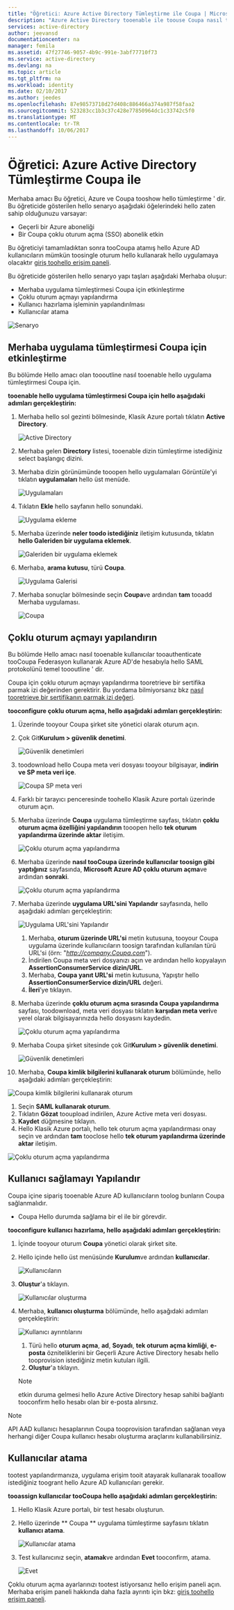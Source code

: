 ```yaml
---
title: "Öğretici: Azure Active Directory Tümleştirme ile Coupa | Microsoft Docs"
description: "Azure Active Directory tooenable ile toouse Coupa nasıl tek oturum açma, otomatik sağlama ve daha fazlasını öğrenin!"
services: active-directory
author: jeevansd
documentationcenter: na
manager: femila
ms.assetid: 47f27746-9057-4b9c-991e-3abf77710f73
ms.service: active-directory
ms.devlang: na
ms.topic: article
ms.tgt_pltfrm: na
ms.workload: identity
ms.date: 02/10/2017
ms.author: jeedes
ms.openlocfilehash: 87e98573718d27d408c886466a374a987f58faa2
ms.sourcegitcommit: 523283cc1b3c37c428e77850964dc1c33742c5f0
ms.translationtype: MT
ms.contentlocale: tr-TR
ms.lasthandoff: 10/06/2017
---
```

# <a name="tutorial-azure-active-directory-integration-with-coupa"></a>Öğretici: Azure Active Directory Tümleştirme Coupa ile
Merhaba amacı Bu öğretici, Azure ve Coupa tooshow hello tümleştirme ' dir.  
Bu öğreticide gösterilen hello senaryo aşağıdaki öğelerindeki hello zaten sahip olduğunuzu varsayar:

* Geçerli bir Azure aboneliği
* Bir Coupa çoklu oturum açma (SSO) abonelik etkin

Bu öğreticiyi tamamladıktan sonra tooCoupa atamış hello Azure AD kullanıcıların mümkün toosingle oturum hello kullanarak hello uygulamaya olacaktır [giriş toohello erişim paneli](active-directory-saas-access-panel-introduction.md).

Bu öğreticide gösterilen hello senaryo yapı taşları aşağıdaki Merhaba oluşur:

* Merhaba uygulama tümleştirmesi Coupa için etkinleştirme
* Çoklu oturum açmayı yapılandırma
* Kullanıcı hazırlama işleminin yapılandırılması
* Kullanıcılar atama

![Senaryo](./media/active-directory-saas-coupa-tutorial/IC791897.png "senaryosu")

## <a name="enable-hello-application-integration-for-coupa"></a>Merhaba uygulama tümleştirmesi Coupa için etkinleştirme
Bu bölümde Hello amacı olan toooutline nasıl tooenable hello uygulama tümleştirmesi Coupa için.

**tooenable hello uygulama tümleştirmesi Coupa için hello aşağıdaki adımları gerçekleştirin:**

1. Merhaba hello sol gezinti bölmesinde, Klasik Azure portalı tıklatın **Active Directory**.
   
   ![Active Directory](./media/active-directory-saas-coupa-tutorial/IC700993.png "Active Directory")
2. Merhaba gelen **Directory** listesi, tooenable dizin tümleştirme istediğiniz select başlangıç dizini.
3. Merhaba dizin görünümünde tooopen hello uygulamaları Görüntüle'yi tıklatın **uygulamaları** hello üst menüde.
   
   ![Uygulamaları](./media/active-directory-saas-coupa-tutorial/IC700994.png "uygulamalar")
4. Tıklatın **Ekle** hello sayfanın hello sonundaki.
   
   ![Uygulama ekleme](./media/active-directory-saas-coupa-tutorial/IC749321.png "uygulama ekleme")
5. Merhaba üzerinde **neler toodo istediğiniz** iletişim kutusunda, tıklatın **hello Galeriden bir uygulama eklemek**.
   
   ![Galeriden bir uygulama eklemek](./media/active-directory-saas-coupa-tutorial/IC749322.png "Galeriden bir uygulama ekleme")
6. Merhaba, **arama kutusu**, türü **Coupa**.
   
   ![Uygulama Galerisi](./media/active-directory-saas-coupa-tutorial/IC791898.png "uygulama Galerisi")
7. Merhaba sonuçlar bölmesinde seçin **Coupa**ve ardından **tam** tooadd Merhaba uygulaması.
   
   ![Coupa](./media/active-directory-saas-coupa-tutorial/IC791899.png "Coupa")
   
## <a name="configure-single-sign-on"></a>Çoklu oturum açmayı yapılandırın

Bu bölümde Hello amacı nasıl tooenable kullanıcılar tooauthenticate tooCoupa Federasyon kullanarak Azure AD'de hesabıyla hello SAML protokolünü temel toooutline ' dir.  

Coupa için çoklu oturum açmayı yapılandırma tooretrieve bir sertifika parmak izi değerinden gerektirir. Bu yordama bilmiyorsanız bkz [nasıl tooretrieve bir sertifikanın parmak izi değeri](http://youtu.be/YKQF266SAxI).

**tooconfigure çoklu oturum açma, hello aşağıdaki adımları gerçekleştirin:**

1. Üzerinde tooyour Coupa şirket site yönetici olarak oturum açın.
2. Çok Git**Kurulum \> güvenlik denetimi**.
   
   ![Güvenlik denetimleri](./media/active-directory-saas-coupa-tutorial/IC791900.png "güvenlik denetimleri")
3. toodownload hello Coupa meta veri dosyası tooyour bilgisayar, **indirin ve SP meta veri içe**.
   
   ![Coupa SP meta veri](./media/active-directory-saas-coupa-tutorial/IC791901.png "Coupa SP meta verileri")
4. Farklı bir tarayıcı penceresinde toohello Klasik Azure portalı üzerinde oturum açın.
5. Merhaba üzerinde **Coupa** uygulama tümleştirme sayfası, tıklatın **çoklu oturum açma özelliğini yapılandırın** tooopen hello **tek oturum yapılandırma üzerinde aktar** iletişim.
   
   ![Çoklu oturum açma yapılandırma](./media/active-directory-saas-coupa-tutorial/IC791902.png "çoklu oturum açmayı yapılandırın")
6. Merhaba üzerinde **nasıl tooCoupa üzerinde kullanıcılar toosign gibi yaptığınız** sayfasında, **Microsoft Azure AD çoklu oturum açma**ve ardından **sonraki**.
   
   ![Çoklu oturum açma yapılandırma](./media/active-directory-saas-coupa-tutorial/IC791903.png "çoklu oturum açmayı yapılandırın")
7. Merhaba üzerinde **uygulama URL'sini Yapılandır** sayfasında, hello aşağıdaki adımları gerçekleştirin:
   
   ![Uygulama URL'sini Yapılandır](./media/active-directory-saas-coupa-tutorial/IC791904.png "uygulama URL'sini yapılandırın")   
   1. Merhaba, **oturum üzerinde URL'si** metin kutusuna, tooyour Coupa uygulama üzerinde kullanıcıların toosign tarafından kullanılan türü URL'si (örn: "*http://company.Coupa.com*").
   2. İndirilen Coupa meta veri dosyanızı açın ve ardından hello kopyalayın **AssertionConsumerService dizin/URL**.
   3. Merhaba, **Coupa yanıt URL'si** metin kutusuna, Yapıştır hello **AssertionConsumerService dizin/URL** değeri.
   4. **İleri**’ye tıklayın.
8. Merhaba üzerinde **çoklu oturum açma sırasında Coupa yapılandırma** sayfası, toodownload, meta veri dosyası tıklatın **karşıdan meta veri**ve yerel olarak bilgisayarınızda hello dosyasını kaydedin.
   
   ![Çoklu oturum açma yapılandırma](./media/active-directory-saas-coupa-tutorial/IC791905.png "çoklu oturum açmayı yapılandırın")
9. Merhaba Coupa şirket sitesinde çok Git**Kurulum \> güvenlik denetimi**.
   
   ![Güvenlik denetimleri](./media/active-directory-saas-coupa-tutorial/IC791900.png "güvenlik denetimleri")
10. Merhaba, **Coupa kimlik bilgilerini kullanarak oturum** bölümünde, hello aşağıdaki adımları gerçekleştirin:  

   ![Coupa kimlik bilgilerini kullanarak oturum](./media/active-directory-saas-coupa-tutorial/IC791906.png "Coupa kimlik bilgilerini kullanarak oturum açın") 
   1. Seçin **SAML kullanarak oturum**.
   2. Tıklatın **Gözat** tooupload indirilen, Azure Active meta veri dosyası.
   3. **Kaydet** düğmesine tıklayın.
11. Hello Klasik Azure portalı, hello tek oturum açma yapılandırması onay seçin ve ardından **tam** tooclose hello **tek oturum yapılandırma üzerinde aktar** iletişim.
    
   ![Çoklu oturum açma yapılandırma](./media/active-directory-saas-coupa-tutorial/IC791907.png "çoklu oturum açmayı yapılandırın")
    
## <a name="configure-user-provisioning"></a>Kullanıcı sağlamayı Yapılandır

Coupa içine sipariş tooenable Azure AD kullanıcıların toolog bunların Coupa sağlanmalıdır.  

* Coupa Hello durumda sağlama bir el ile bir görevdir.

**tooconfigure kullanıcı hazırlama, hello aşağıdaki adımları gerçekleştirin:**

1. İçinde tooyour oturum **Coupa** yönetici olarak şirket site.
2. Hello içinde hello üst menüsünde **Kurulum**ve ardından **kullanıcılar**.
   
   ![Kullanıcıların](./media/active-directory-saas-coupa-tutorial/IC791908.png "kullanıcılar")
3. **Oluştur**'a tıklayın.
   
   ![Kullanıcılar oluşturma](./media/active-directory-saas-coupa-tutorial/IC791909.png "kullanıcıları oluşturun")
4. Merhaba, **kullanıcı oluşturma** bölümünde, hello aşağıdaki adımları gerçekleştirin:
   
   ![Kullanıcı ayrıntılarını](./media/active-directory-saas-coupa-tutorial/IC791910.png "kullanıcı ayrıntıları")
   
   1. Türü hello **oturum açma**, **ad**, **Soyadı**, **tek oturum açma kimliği**, **e-posta** özniteliklerini bir Geçerli Azure Active Directory hesabı hello tooprovision istediğiniz metin kutuları ilgili.
   2. **Oluştur**'a tıklayın.   
   >[!NOTE]
   >etkin duruma gelmesi hello Azure Active Directory hesap sahibi bağlantı tooconfirm hello hesabı olan bir e-posta alırsınız. 
   > 

>[!NOTE]
>API AAD kullanıcı hesaplarının Coupa tooprovision tarafından sağlanan veya herhangi diğer Coupa kullanıcı hesabı oluşturma araçlarını kullanabilirsiniz. 
> 

## <a name="assign-users"></a>Kullanıcılar atama
tootest yapılandırmanıza, uygulama erişim tooit atayarak kullanarak tooallow istediğiniz toogrant hello Azure AD kullanıcıları gerekir.

**tooassign kullanıcılar tooCoupa hello aşağıdaki adımları gerçekleştirin:**

1. Hello Klasik Azure portalı, bir test hesabı oluşturun.
2. Hello üzerinde ** Coupa ** uygulama tümleştirme sayfasını tıklatın **kullanıcı atama**.
   
   ![Kullanıcılar atama](./media/active-directory-saas-coupa-tutorial/IC791911.png "kullanıcı atama")
3. Test kullanıcınız seçin, **atamak**ve ardından **Evet** tooconfirm, atama.
   
   ![Evet](./media/active-directory-saas-coupa-tutorial/IC767830.png "Evet")

Çoklu oturum açma ayarlarınızı tootest istiyorsanız hello erişim paneli açın. Merhaba erişim paneli hakkında daha fazla ayrıntı için bkz: [giriş toohello erişim paneli](active-directory-saas-access-panel-introduction.md).

